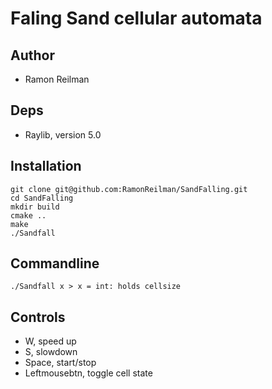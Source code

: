# Faling Sand cellular automata
## Author
- Ramon Reilman

## Deps
- Raylib, version 5.0

## Installation
```
git clone git@github.com:RamonReilman/SandFalling.git
cd SandFalling
mkdir build
cmake ..
make
./Sandfall
```
## Commandline
```
./Sandfall x > x = int: holds cellsize
```

## Controls
- W, speed up
- S, slowdown
- Space, start/stop
- Leftmousebtn, toggle cell state
